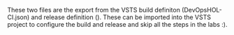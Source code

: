 These two files are the export from the VSTS build definiton (DevOpsHOL-CI.json) and release definition ().  These can be imported into the VSTS project to configure the build and release and skip all the steps in the labs :).